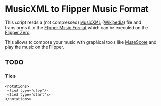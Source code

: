 # MusicXML to Flipper Music Format

This script reads a (not compressed) [MusicXML](https://www.w3.org/2021/06/musicxml40/) ([Wikipedia](https://en.wikipedia.org/wiki/MusicXML)) file and transforms it to the [Flipper Music Format](https://github.com/Tonsil/flipper-music-files) which can be executed on the [Flipper Zero](https://flipperzero.one/).

This allows to compose your music with graphical tools like [MuseScore](https://en.wikipedia.org/wiki/MuseScore) and play the music on the Flipper.

## TODO

### Ties

```
<notations>
 <tied type="stop"/>
 <tied type="start"/>
</notations>
```
